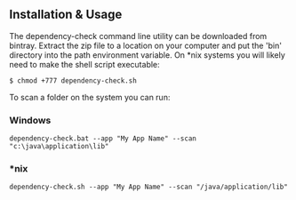 Installation & Usage
--------------------
The dependency-check command line utility can be downloaded from bintray. Extract
the zip file to a location on your computer and put the 'bin' directory into the
path environment variable. On \*nix systems you will likely need to make the shell
script executable:

    $ chmod +777 dependency-check.sh

To scan a folder on the system you can run:

### Windows
    dependency-check.bat --app "My App Name" --scan "c:\java\application\lib"

### \*nix
    dependency-check.sh --app "My App Name" --scan "/java/application/lib"